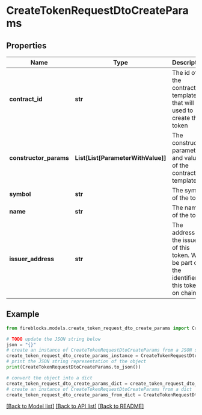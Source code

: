 # CreateTokenRequestDtoCreateParams


## Properties

Name | Type | Description | Notes
------------ | ------------- | ------------- | -------------
**contract_id** | **str** | The id of the contract template that will be used to create the token | 
**constructor_params** | **List[List[ParameterWithValue]]** | The constructor parameters and values of the contract template | [optional] 
**symbol** | **str** | The symbol of the token | 
**name** | **str** | The name of the token | 
**issuer_address** | **str** | The address of the issuer of this token. Will be part of the identifier of this token on chain. | 

## Example

```python
from fireblocks.models.create_token_request_dto_create_params import CreateTokenRequestDtoCreateParams

# TODO update the JSON string below
json = "{}"
# create an instance of CreateTokenRequestDtoCreateParams from a JSON string
create_token_request_dto_create_params_instance = CreateTokenRequestDtoCreateParams.from_json(json)
# print the JSON string representation of the object
print(CreateTokenRequestDtoCreateParams.to_json())

# convert the object into a dict
create_token_request_dto_create_params_dict = create_token_request_dto_create_params_instance.to_dict()
# create an instance of CreateTokenRequestDtoCreateParams from a dict
create_token_request_dto_create_params_from_dict = CreateTokenRequestDtoCreateParams.from_dict(create_token_request_dto_create_params_dict)
```
[[Back to Model list]](../README.md#documentation-for-models) [[Back to API list]](../README.md#documentation-for-api-endpoints) [[Back to README]](../README.md)


